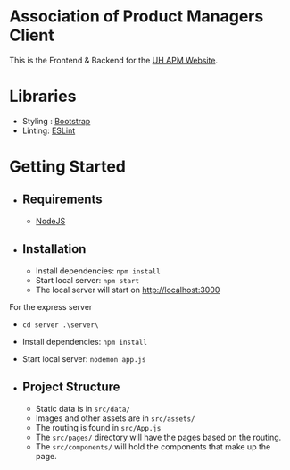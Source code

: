 ﻿# Association of Product Managers Client

This is the Frontend & Backend for the [UH APM Website](uhapm.org). 

# Libraries

- Styling : [Bootstrap](https://github.com/react-bootstrap/react-bootstrap)
- Linting: [ESLint](https://eslint.org/)

# Getting Started

- ## Requirements
  - [NodeJS](https://nodejs.org/en/)

- ## Installation
  - Install dependencies: `npm install`
  - Start local server: `npm start`
  - The local server will start on [http://localhost:3000](http://localhost:3000)

For the express server
  - `cd server .\server\`
  - Install dependencies: `npm install`
  - Start local server: `nodemon app.js`

- ## Project Structure
  - Static data is in `src/data/`
  - Images and other assets are in `src/assets/`
  - The routing is found in `src/App.js`
  - The `src/pages/` directory will have the pages based on the routing.
  - The `src/components/` will hold the components that make up the page.

